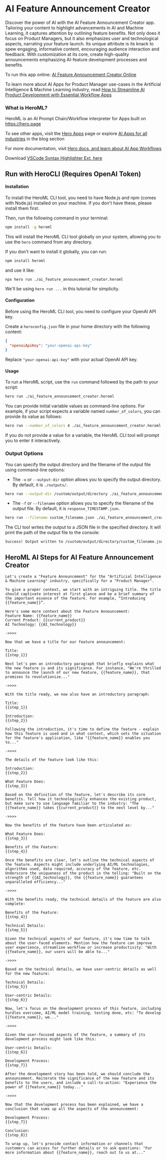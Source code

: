 # AI Feature Announcement Creator

Discover the power of AI with the AI Feature Announcement Creator app. Tailoring your content to highlight advancements in AI and Machine Learning, it captures attention by outlining feature benefits. Not only does it focus on Product Managers, but it also emphasizes user and technological aspects, narrating your feature launch. Its unique attribute is its knack to spew engaging, informative content, encouraging audience interaction and feedback. With customization at its core, create high-quality announcements emphasizing AI-feature development processes and benefits.

To run this app online: [AI Feature Announcement Creator Online](https://hero.page/app/ai-feature-announcement-creator-ai-feature-launch-narrator/wOB62JKjFRxKrDpBsUz6)

To learn more about AI Apps for Product Manager use-cases in the Artificial Intelligence & Machine Learning industry, read [How to Streamline AI Product Development with Essential Workflow Apps](https://hero.page/blog/ai/artificial-intelligence-and-machine-learning/how-to-streamline-ai-product-development-with-essential-workflow-apps/170733)

### What is HeroML?
HeroML is an AI Prompt Chain/Workflow interpreter for Apps built on https://hero.page 

To see other apps, visit the [Hero Apps](https://hero.page/apps) page or explore [AI Apps for all industries](https://hero.page/blog) in the blog section

For more documentation, visit [Hero docs, and learn about AI App Workflows](https://hero.page/tutorials/introduction-to-heroml)

Download [VSCode Syntax Highlighter Ext. here](https://marketplace.visualstudio.com/items?itemName=hero-page.heroml)

## Run with HeroCLI (Requires OpenAI Token)

#### Installation

To install the HeroML CLI tool, you need to have Node.js and npm (comes with Node.js) installed on your machine. If you don't have these, please install them first. 

Then, run the following command in your terminal:

```bash
npm install -g heroml
```

This will install the HeroML CLI tool globally on your system, allowing you to use the `hero` command from any directory.

If you don't want to install it globally, you can run:

```bash
npm install heroml
```

and use it like:

```bash
npx hero run ./ai_feature_announcement_creator.heroml
```

We'll be using `hero run ...` in this tutorial for simplicity.

#### Configuration

Before using the HeroML CLI tool, you need to configure your OpenAI API key. 

Create a `heroconfig.json` file in your home directory with the following content:

```json
{
  "openaiApiKey": "your-openai-api-key"
}
```

Replace `"your-openai-api-key"` with your actual OpenAI API key.

#### Usage

To run a HeroML script, use the `run` command followed by the path to your script:

```bash
hero run ./ai_feature_announcement_creator.heroml
```

You can provide initial variable values as command-line options. For example, if your script expects a variable named `number_of_colors`, you can provide its value as follows:

```bash
hero run --number_of_colors 4 ./ai_feature_announcement_creator.heroml
```

If you do not provide a value for a variable, the HeroML CLI tool will prompt you to enter it interactively.

### Output Options

You can specify the output directory and the filename of the output file using command-line options:

- The `-o` or `--output-dir` option allows you to specify the output directory. By default, it is `./outputs/`.

```bash
hero run --output-dir /custom/output/directory ./ai_feature_announcement_creator.heroml
```

- The `-f` or `--filename` option allows you to specify the filename of the output file. By default, it is `response_TIMESTAMP.json`.

```bash
hero run --filename custom_filename.json ./ai_feature_announcement_creator.heroml
```

The CLI tool writes the output to a JSON file in the specified directory. It will print the path of the output file to the console:

```bash
Success! Output written to /custom/output/directory/custom_filename.json
```


## HeroML AI Steps for AI Feature Announcement Creator
```
Let's create a "Feature Announcement" for the "Artificial Intelligence & Machine Learning" industry, specifically for a "Product Manager". 

To give a proper context, we start with an intriguing title. The title should captivate interest at first glance and be a brief summary of the important essence of the feature. For example, “Introducing {{feature_name}}”.

Here's some more context about the Feature Announcement:
Feature Name: {{feature_name}}
Current Product: {{current_product}}
AI Technology: {{AI_technology}}

->>>>

Now that we have a title for our feature announcement:

Title:
{{step_1}}

Next let's pen an introductory paragraph that briefly explains what the new feature is and its significance. For instance, "We're thrilled to announce the launch of our new feature, {{feature_name}}, that promises to revolutionize..."

->>>>

With the title ready, we now also have an introductory paragraph:

Title:
{{step_1}}

Introduction:
{{step_2}}

Following the introduction, it's time to define the feature - explain how this feature is used and in what context, which sets the situation for the feature's application, like "{{feature_name}} enables you to..."

->>>>

The details of the feature look like this:

Introduction:
{{step_2}}

What Feature Does:
{{step_3}}

Based on the definition of the feature, let's describe its core benefits. Tell how it technologically enhances the existing product, but make sure to use language familiar to the industry: "The {{feature_name}} takes {{current_product}} to the next level by..."

->>>>

Now the benefits of the feature have been articulated as:

What Feature Does:
{{step_3}}

Benefits of the Feature:
{{step_4}}

Once the benefits are clear, let's outline the technical aspects of the feature. Aspects might include underlying AI/ML technologies, algorithms used, data required, accuracy of the feature, etc. Underscore the uniqueness of the product in the telling: "Built on the strength of {{AI_technology}}, the {{feature_name}} guarantees unparalleled efficiency..."

->>>>

With the benefits ready, the technical details of the feature are also complete:

Benefits of the Feature:
{{step_4}}

Technical Details:
{{step_5}}

Given the technical aspects of our feature, it's now time to talk about the user-faced elements. Mention how the feature can improve user experience, streamline workflow or increase productivity: "With {{feature_name}}, our users will be able to..."

->>>>

Based on the technical details, we have user-centric details as well for the new feature:

Technical Details:
{{step_5}}

User-centric Details:
{{step_6}}

Now, let's focus on the development process of this feature, including hurdles overcome, AI/ML model training, testing done, etc: "To develop {{feature_name}}, we..."

->>>>

Given the user-focused aspects of the feature, a summary of its development process might look like this:

User-centric Details:
{{step_6}}

Development Process:
{{step_7}}

After the development story has been told, we should conclude the announcement. Reiterate the significance of the new feature and its benefits to the users, and include a call-to-action: "Experience the power of {{feature_name}} today..."

->>>>

Now that the development process has been explained, we have a conclusion that sums up all the aspects of the announcement:

Development Process:
{{step_7}}

Conclusion:
{{step_8}}

To wrap up, let's provide contact information or channels that customers can access for further details or to ask questions: "For more information about {{feature_name}}, reach out to us at..."


```

